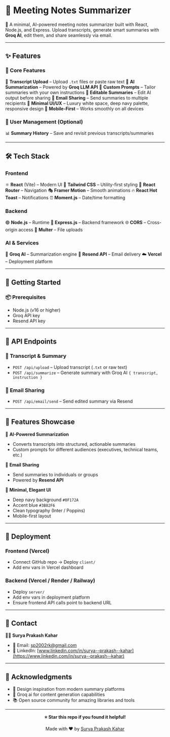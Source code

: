 
# 📝 Meeting Notes Summarizer

🚀 A minimal, AI-powered meeting notes summarizer built with React, Node.js, and Express. Upload transcripts, generate smart summaries with **Groq AI**, edit them, and share seamlessly via email.

---

## ✨ Features

### 🎯 Core Features

📂 **Transcript Upload** – Upload `.txt` files or paste raw text
🤖 **AI Summarization** – Powered by **Groq LLM API**
🎯 **Custom Prompts** – Tailor summaries with your own instructions
📝 **Editable Summaries** – Edit AI output before sharing
📧 **Email Sharing** – Send summaries to multiple recipients
🎨 **Minimal UI/UX** – Luxury white space, deep navy palette, responsive design
📱 **Mobile-First** – Works smoothly on all devices

### 🔐 User Management (Optional)

📊 **Summary History** – Save and revisit previous transcripts/summaries

---

## 🛠️ Tech Stack

### Frontend

⚛️ **React** (Vite) – Modern UI
🎨 **Tailwind CSS** – Utility-first styling
🚦 **React Router** – Navigation
🎭 **Framer Motion** – Smooth animations
🔥 **React Hot Toast** – Notifications
⏰ **Moment.js** – Date/time formatting

### Backend

🟢 **Node.js** – Runtime
🚀 **Express.js** – Backend framework
🌐 **CORS** – Cross-origin access
📁 **Multer** – File uploads

### AI & Services

🤖 **Groq AI** – Summarization engine
📧 **Resend API** – Email delivery
☁️ **Vercel** – Deployment platform

---

## 🚀 Getting Started

### 📦 Prerequisites

* Node.js (v16 or higher)
* Groq API key
* Resend API key

---

## 🎯 API Endpoints

### 📂 Transcript & Summary

* `POST /api/upload` – Upload transcript (`.txt` or raw text)
* `POST /api/summarize` – Generate summary with Groq AI `{ transcript, instruction }`

### 📧 Email Sharing

* `POST /api/email/send` – Send edited summary via Resend

---

## 🎨 Features Showcase

🤖 **AI-Powered Summarization**

* Converts transcripts into structured, actionable summaries
* Custom prompts for different audiences (executives, technical teams, etc.)

📧 **Email Sharing**

* Send summaries to individuals or groups
* Powered by **Resend API**

🎨 **Minimal, Elegant UI**

* Deep navy background `#0F172A`
* Accent blue `#3B82F6`
* Clean typography (Inter / Poppins)
* Mobile-first layout

---

## 🚀 Deployment

### Frontend (Vercel)

* Connect GitHub repo → Deploy `client/`
* Add env vars in Vercel dashboard

### Backend (Vercel / Render / Railway)

* Deploy `server/`
* Add env vars in deployment platform
* Ensure frontend API calls point to backend URL

---

## 📧 Contact

👨‍💻 **Surya Prakash Kahar**
- 📧 Email: [sp2002rk@gmail.com](mailto:sp2002rk@gmail.com)
- 💼 LinkedIn: [www.linkedin.com/in/surya--prakash--kahar](https://www.linkedin.com/in/surya--prakash--kahar)


---
## 🙏 Acknowledgments

- 🎨 Design inspiration from modern summary platforms
- 🤖 Groq ai  for content generation capabilities
- 📚 Open source community for amazing libraries and tools

---

<div align="center">

**⭐ Star this repo if you found it helpful!**

Made with ❤️ by [Surya Prakash Kahar](https://www.linkedin.com/in/surya--prakash--kahar)

</div>